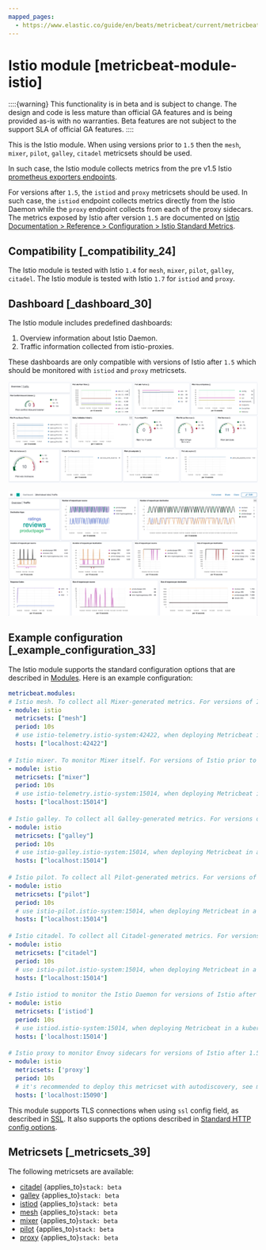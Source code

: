 ```yaml
---
mapped_pages:
  - https://www.elastic.co/guide/en/beats/metricbeat/current/metricbeat-module-istio.html
---
```


# Istio module [metricbeat-module-istio]

::::{warning}
This functionality is in beta and is subject to change. The design and code is less mature than official GA features and is being provided as-is with no warranties. Beta features are not subject to the support SLA of official GA features.
::::


This is the Istio module. When using versions prior to `1.5` then the `mesh`, `mixer`, `pilot`, `galley`, `citadel` metricsets should be used.

In such case, the Istio module collects metrics from the pre v1.5 Istio [prometheus exporters endpoints](https://istio.io/v1.4/docs/tasks/observability/metrics/querying-metrics/#about-the-prometheus-add-on).

For versions after `1.5`, the `istiod` and `proxy` metricsets should be used. In such case, the `istiod` endpoint collects metrics directly from the Istio Daemon while the `proxy` endpoint collects from each of the proxy sidecars. The metrics exposed by Istio after version `1.5` are documented on [Istio Documentation > Reference > Configuration > Istio Standard Metrics](https://istio.io/latest/docs/reference/config/metrics/).


## Compatibility [_compatibility_24]

The Istio module is tested with Istio `1.4` for `mesh`, `mixer`, `pilot`, `galley`, `citadel`. The Istio module is tested with Istio `1.7` for `istiod` and `proxy`.


## Dashboard [_dashboard_30]

The Istio module includes predefined dashboards:

1. Overview information about Istio Daemon.
2. Traffic information collected from istio-proxies.

These dashboards are only compatible with versions of Istio after `1.5` which should be monitored with `istiod` and `proxy` metricsets.

![metricbeat istio overview](images/metricbeat-istio-overview.png)

![metricbeat istio traffic](images/metricbeat-istio-traffic.png)


## Example configuration [_example_configuration_33]

The Istio module supports the standard configuration options that are described in [Modules](/reference/metricbeat/configuration-metricbeat.md). Here is an example configuration:

```yaml
metricbeat.modules:
# Istio mesh. To collect all Mixer-generated metrics. For versions of Istio prior to 1.5.
- module: istio
  metricsets: ["mesh"]
  period: 10s
  # use istio-telemetry.istio-system:42422, when deploying Metricbeat in a kubernetes cluster as Pod or Daemonset
  hosts: ["localhost:42422"]

# Istio mixer. To monitor Mixer itself. For versions of Istio prior to 1.5.
- module: istio
  metricsets: ["mixer"]
  period: 10s
  # use istio-telemetry.istio-system:15014, when deploying Metricbeat in a kubernetes cluster as Pod or Daemonset
  hosts: ["localhost:15014"]

# Istio galley. To collect all Galley-generated metrics. For versions of Istio prior to 1.5.
- module: istio
  metricsets: ["galley"]
  period: 10s
  # use istio-galley.istio-system:15014, when deploying Metricbeat in a kubernetes cluster as Pod or Daemonset
  hosts: ["localhost:15014"]

# Istio pilot. To collect all Pilot-generated metrics. For versions of Istio prior to 1.5.
- module: istio
  metricsets: ["pilot"]
  period: 10s
  # use istio-pilot.istio-system:15014, when deploying Metricbeat in a kubernetes cluster as Pod or Daemonset
  hosts: ["localhost:15014"]

# Istio citadel. To collect all Citadel-generated metrics. For versions of Istio prior to 1.5.
- module: istio
  metricsets: ["citadel"]
  period: 10s
  # use istio-pilot.istio-system:15014, when deploying Metricbeat in a kubernetes cluster as Pod or Daemonset
  hosts: ["localhost:15014"]

# Istio istiod to monitor the Istio Daemon for versions of Istio after 1.5.
- module: istio
  metricsets: ['istiod']
  period: 10s
  # use istiod.istio-system:15014, when deploying Metricbeat in a kubernetes cluster as Pod or Daemonset
  hosts: ['localhost:15014']

# Istio proxy to monitor Envoy sidecars for versions of Istio after 1.5.
- module: istio
  metricsets: ['proxy']
  period: 10s
  # it's recommended to deploy this metricset with autodiscovery, see metricset's docs for more info
  hosts: ['localhost:15090']
```

This module supports TLS connections when using `ssl` config field, as described in [SSL](/reference/metricbeat/configuration-ssl.md). It also supports the options described in [Standard HTTP config options](/reference/metricbeat/configuration-metricbeat.md#module-http-config-options).


## Metricsets [_metricsets_39]

The following metricsets are available:

* [citadel](/reference/metricbeat/metricbeat-metricset-istio-citadel.md)  {applies_to}`stack: beta`
* [galley](/reference/metricbeat/metricbeat-metricset-istio-galley.md)  {applies_to}`stack: beta`
* [istiod](/reference/metricbeat/metricbeat-metricset-istio-istiod.md)  {applies_to}`stack: beta`
* [mesh](/reference/metricbeat/metricbeat-metricset-istio-mesh.md)  {applies_to}`stack: beta`
* [mixer](/reference/metricbeat/metricbeat-metricset-istio-mixer.md)  {applies_to}`stack: beta`
* [pilot](/reference/metricbeat/metricbeat-metricset-istio-pilot.md)  {applies_to}`stack: beta`
* [proxy](/reference/metricbeat/metricbeat-metricset-istio-proxy.md)  {applies_to}`stack: beta`
